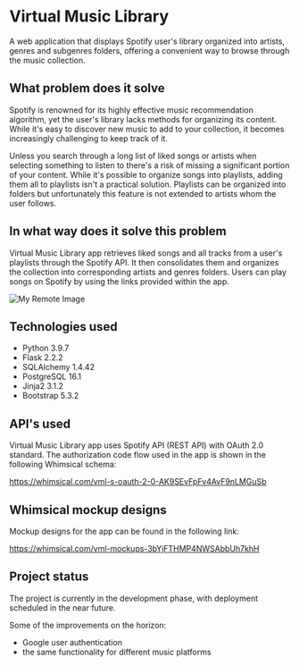 # Virtual Music Library

A web application that displays Spotify user's library organized into artists, genres and subgenres folders, offering a convenient way to browse through the music collection.

## What problem does it solve

Spotify is renowned for its highly effective music recommendation algorithm, yet the user's library lacks methods for organizing its content. While it's easy to discover new music to add to your collection, it becomes increasingly challenging to keep track of it.

Unless you search through a long list of liked songs or artists when selecting something to listen to there's a risk of missing a significant portion of your content. While it's possible to organize songs into playlists, adding them all to playlists isn't a practical solution. Playlists can be organized into folders but unfortunately this feature is not extended to artists whom the user follows.

## In what way does it solve this problem

Virtual Music Library app retrieves liked songs and all tracks from a user's playlists through the Spotify API. It then consolidates them and organizes the collection into corresponding artists and genres folders. Users can play songs on Spotify by using the links provided within the app.

![My Remote Image](https://private-user-images.githubusercontent.com/112773165/310471953-823d24fe-d5b7-4f28-b3eb-45ccfff8ba76.PNG?jwt=eyJhbGciOiJIUzI1NiIsInR5cCI6IkpXVCJ9.eyJpc3MiOiJnaXRodWIuY29tIiwiYXVkIjoicmF3LmdpdGh1YnVzZXJjb250ZW50LmNvbSIsImtleSI6ImtleTUiLCJleHAiOjE3MDk3MjM4MjIsIm5iZiI6MTcwOTcyMzUyMiwicGF0aCI6Ii8xMTI3NzMxNjUvMzEwNDcxOTUzLTgyM2QyNGZlLWQ1YjctNGYyOC1iM2ViLTQ1Y2NmZmY4YmE3Ni5QTkc_WC1BbXotQWxnb3JpdGhtPUFXUzQtSE1BQy1TSEEyNTYmWC1BbXotQ3JlZGVudGlhbD1BS0lBVkNPRFlMU0E1M1BRSzRaQSUyRjIwMjQwMzA2JTJGdXMtZWFzdC0xJTJGczMlMkZhd3M0X3JlcXVlc3QmWC1BbXotRGF0ZT0yMDI0MDMwNlQxMTEyMDJaJlgtQW16LUV4cGlyZXM9MzAwJlgtQW16LVNpZ25hdHVyZT1iYzgyM2U0YmRiOWM2OThhZGMzMjg3MDI4YmNiMDRmODBiZDA5YTNhNzU4N2YxYmYyMGMyOTgyYjAzYTdmMjlmJlgtQW16LVNpZ25lZEhlYWRlcnM9aG9zdCZhY3Rvcl9pZD0wJmtleV9pZD0wJnJlcG9faWQ9MCJ9.Am96wh2khtK2uSOmD_KtjetJm_FlSMP3xuDY8VUU8As)

## Technologies used

* Python 3.9.7
* Flask 2.2.2
* SQLAlchemy 1.4.42
* PostgreSQL 16.1
* Jinja2 3.1.2
* Bootstrap 5.3.2

## API's used

Virtual Music Library app uses Spotify API (REST API) with OAuth 2.0 standard.
The authorization code flow used in the app is shown in the following Whimsical schema:

https://whimsical.com/vml-s-oauth-2-0-AK9SEvFpFv4AvF9nLMGuSb

## Whimsical mockup designs

Mockup designs for the app can be found in the following link:

https://whimsical.com/vml-mockups-3bYjFTHMP4NWSAbbUh7khH

## Project status
The project is currently in the development phase, with deployment scheduled in the near future.

Some of the improvements on the horizon:

* Google user authentication
* the same functionality for different music platforms
